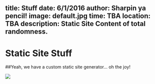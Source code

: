 title: Stuff
date: 6/1/2016
author: Sharpin ya pencil!
image: default.jpg
time: TBA
location: TBA
description: Static Site Content of total randomness.
---

# Static Site Stuff

##Yeah, we have a custom static site generator... oh the joy!

<img src="http://66.media.tumblr.com/d268586fcdc03a48f5c80883622e87bb/tumblr_nbbwoc8Mh01sgb8hfo1_500.jpg">